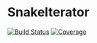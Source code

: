 # SnakeIterator

[![Build Status](https://travis-ci.com/tlnagy/SnakeIterator.jl.svg?branch=master)](https://travis-ci.com/tlnagy/SnakeIterator.jl)
[![Coverage](https://codecov.io/gh/tlnagy/SnakeIterator.jl/branch/master/graph/badge.svg)](https://codecov.io/gh/tlnagy/SnakeIterator.jl)
